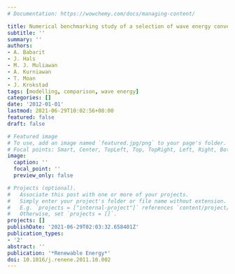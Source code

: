 ```yaml
---
# Documentation: https://wowchemy.com/docs/managing-content/

title: Numerical benchmarking study of a selection of wave energy converters
subtitle: ''
summary: ''
authors:
- A. Babarit
- J. Hals
- M. J. Muliawan
- A. Kurniawan
- T. Moan
- J. Krokstad
tags: [modelling, comparison, wave energy]
categories: []
date: '2012-01-01'
lastmod: 2021-06-29T10:02:56+08:00
featured: false
draft: false

# Featured image
# To use, add an image named `featured.jpg/png` to your page's folder.
# Focal points: Smart, Center, TopLeft, Top, TopRight, Left, Right, BottomLeft, Bottom, BottomRight.
image:
  caption: ''
  focal_point: ''
  preview_only: false

# Projects (optional).
#   Associate this post with one or more of your projects.
#   Simply enter your project's folder or file name without extension.
#   E.g. `projects = ["internal-project"]` references `content/project/deep-learning/index.md`.
#   Otherwise, set `projects = []`.
projects: []
publishDate: '2021-06-29T02:03:32.658401Z'
publication_types:
- '2'
abstract: ''
publication: '*Renewable Energy*'
doi: 10.1016/j.renene.2011.10.002
---
```

